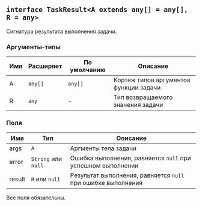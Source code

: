 ## `interface TaskResult<A extends any[] = any[], R = any>`

Сигнатура результата выполнения задачи.

### Аргументы-типы

| Имя | Расширяет | По умолчанию | Описание                               |
| --- | --------- | ------------ | -------------------------------------- |
| A   | `any[]`   | `any[]`      | Кортеж типов аргументов функции задачи |
| R   | `any`     | -            | Тип возвращаемого значения задачи      |

### Поля

| Имя    | Тип                 | Описание                                                     |
| ------ | ------------------- | ------------------------------------------------------------ |
| args   | `A`                 | Аргменты тела задачи                                         |
| error  | `String` или `null` | Ошибка выполнения, равняется `null` при успешном выполнении  |
| result | `R` или `null`      | Результат выполнения, равняется `null` при ошибке выполнения |

Все поля обязательны.

